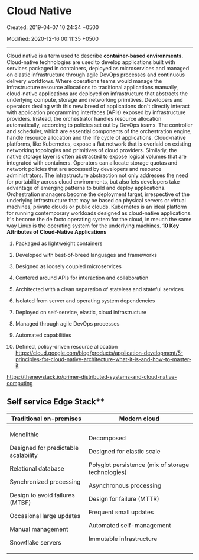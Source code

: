 # Cloud Native

Created: 2019-04-07 10:24:34 +0500

Modified: 2020-12-16 00:11:35 +0500

---

Cloud native is a term used to describe **container-based environments.** Cloud-native technologies are used to develop applications built with services packaged in containers, deployed as microservices and managed on elastic infrastructure through agile DevOps processes and continuous delivery workflows.
Where operations teams would manage the infrastructure resource allocations to traditional applications manually, cloud-native applications are deployed on infrastructure that abstracts the underlying compute, storage and networking primitives. Developers and operators dealing with this new breed of applications don't directly interact with application programming interfaces (APIs) exposed by infrastructure providers. Instead, the orchestrator handles resource allocation automatically, according to policies set out by DevOps teams. The controller and scheduler, which are essential components of the orchestration engine, handle resource allocation and the life cycle of applications.
Cloud-native platforms, like Kubernetes, expose a flat network that is overlaid on existing networking topologies and primitives of cloud providers. Similarly, the native storage layer is often abstracted to expose logical volumes that are integrated with containers. Operators can allocate storage quotas and network policies that are accessed by developers and resource administrators. The infrastructure abstraction not only addresses the need for portability across cloud environments, but also lets developers take advantage of emerging patterns to build and deploy applications. Orchestration managers become the deployment target, irrespective of the underlying infrastructure that may be based on physical servers or virtual machines, private clouds or public clouds.
Kubernetes is an ideal platform for running contemporary workloads designed as cloud-native applications. It's become the de facto operating system for the cloud, in meuch the same way Linux is the operating system for the underlying machines.
**10 Key Attributes of Cloud-Native Applications**

1.  Packaged as lightweight containers

2.  Developed with best-of-breed languages and frameworks

3.  Designed as loosely coupled microservices

4.  Centered around APIs for interaction and collaboration

5.  Architected with a clean separation of stateless and stateful services

6.  Isolated from server and operating system dependencies

7.  Deployed on self-service, elastic, cloud infrastructure

8.  Managed through agile DevOps processes

9.  Automated capabilities

10. Defined, policy-driven resource allocation
<https://cloud.google.com/blog/products/application-development/5-principles-for-cloud-native-architecture-what-it-is-and-how-to-master-it>

<https://thenewstack.io/primer-distributed-systems-and-cloud-native-computing>

## Self service Edge Stack**

<table>
<colgroup>
<col style="width: 42%" />
<col style="width: 57%" />
</colgroup>
<thead>
<tr class="header">
<th><strong>Traditional on-premises</strong></th>
<th><strong>Modern cloud</strong></th>
</tr>
</thead>
<tbody>
<tr class="odd">
<td><p>Monolithic</p>
<p>Designed for predictable scalability</p>
<p>Relational database</p>
<p>Synchronized processing</p>
<p>Design to avoid failures (MTBF)</p>
<p>Occasional large updates</p>
<p>Manual management</p>
<p>Snowflake servers</p></td>
<td><p>Decomposed</p>
<p>Designed for elastic scale</p>
<p>Polyglot persistence (mix of storage technologies)</p>
<p>Asynchronous processing</p>
<p>Design for failure (MTTR)</p>
<p>Frequent small updates</p>
<p>Automated self-management</p>
<p>Immutable infrastructure</p></td>
</tr>
</tbody>
</table>
